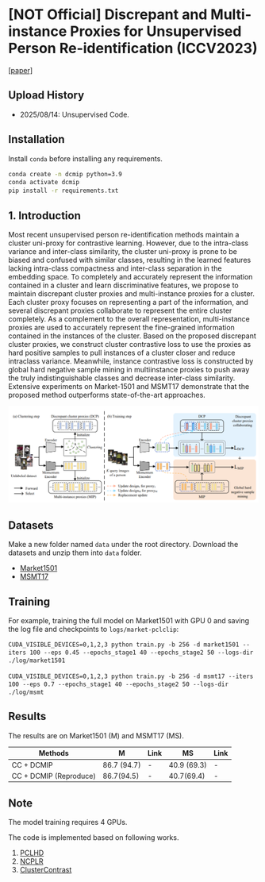 # [NOT Official] Discrepant and Multi-instance Proxies for Unsupervised Person Re-identification (ICCV2023)

[[paper]](https://openaccess.thecvf.com/content/ICCV2023/papers/Zou_Discrepant_and_Multi-Instance_Proxies_for_Unsupervised_Person_Re-Identification_ICCV_2023_paper.pdf)

## Upload History

* 2025/08/14: Unsupervised Code.

## Installation

Install `conda` before installing any requirements.

```bash
conda create -n dcmip python=3.9
conda activate dcmip
pip install -r requirements.txt
```
## 1. Introduction
Most recent unsupervised person re-identification methods maintain a cluster uni-proxy for contrastive learning.
However, due to the intra-class variance and inter-class
similarity, the cluster uni-proxy is prone to be biased and
confused with similar classes, resulting in the learned features lacking intra-class compactness and inter-class separation in the embedding space. To completely and accurately represent the information contained in a cluster
and learn discriminative features, we propose to maintain
discrepant cluster proxies and multi-instance proxies for a
cluster. Each cluster proxy focuses on representing a part
of the information, and several discrepant proxies collaborate to represent the entire cluster completely. As a complement to the overall representation, multi-instance proxies are used to accurately represent the fine-grained information contained in the instances of the cluster. Based on
the proposed discrepant cluster proxies, we construct cluster contrastive loss to use the proxies as hard positive samples to pull instances of a cluster closer and reduce intraclass variance. Meanwhile, instance contrastive loss is constructed by global hard negative sample mining in multiinstance proxies to push away the truly indistinguishable
classes and decrease inter-class similarity. Extensive experiments on Market-1501 and MSMT17 demonstrate that the
proposed method outperforms state-of-the-art approaches.

![image](./figs/DCMIP.png)

## Datasets

Make a new folder named `data` under the root directory. Download the datasets and unzip them into `data` folder.
* [Market1501](https://drive.google.com/file/d/0B8-rUzbwVRk0c054eEozWG9COHM/view)
* [MSMT17](https://arxiv.org/abs/1711.08565)

## Training

For example, training the full model on Market1501 with GPU 0 and saving the log file and checkpoints to `logs/market-pclclip`:

```
CUDA_VISIBLE_DEVICES=0,1,2,3 python train.py -b 256 -d market1501 --iters 100 --eps 0.45 --epochs_stage1 40 --epochs_stage2 50 --logs-dir ./log/market1501

CUDA_VISIBLE_DEVICES=0,1,2,3 python train.py -b 256 -d msmt17 --iters 100 --eps 0.7 --epochs_stage1 40 --epochs_stage2 50 --logs-dir ./log/msmt
```

## Results

The results are on Market1501 (M) and MSMT17 (MS).

| Methods | M | Link | MS | Link |
| --- | -- | -- | -- | - |
| CC + DCMIP | 86.7 (94.7) | - | 40.9 (69.3) | - |
| CC + DCMIP (Reproduce) |  86.7(94.5) | - |  40.7(69.4) | - |

## Note
The model training requires 4 GPUs.

The code is implemented based on following works.

1. [PCLHD](https://github.com/RikoLi/PCL-CLIP)
2. [NCPLR](https://github.com/haichuntai/NCPLR-ReID)
3. [ClusterContrast](https://github.com/alibaba/cluster-contrast-reid)



